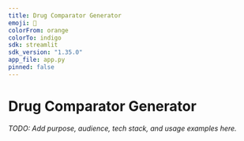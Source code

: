 ```yaml
---
title: Drug Comparator Generator
emoji: 💊
colorFrom: orange
colorTo: indigo
sdk: streamlit
sdk_version: "1.35.0"
app_file: app.py
pinned: false
---
```


# Drug Comparator Generator

_TODO: Add purpose, audience, tech stack, and usage examples here._
